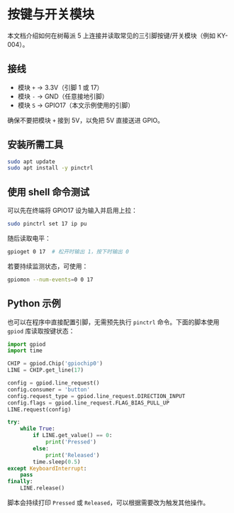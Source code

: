 # 按键与开关模块

本文档介绍如何在树莓派 5 上连接并读取常见的三引脚按键/开关模块（例如 KY-004）。

## 接线

- 模块 `+` → 3.3V（引脚 1 或 17）
- 模块 `-` → GND（任意接地引脚）
- 模块 `S` → GPIO17（本文示例使用的引脚）

确保不要把模块 `+` 接到 5V，以免把 5V 直接送进 GPIO。

## 安装所需工具

```bash
sudo apt update
sudo apt install -y pinctrl 
```

## 使用 shell 命令测试

可以先在终端将 GPIO17 设为输入并启用上拉：

```bash
sudo pinctrl set 17 ip pu
```

随后读取电平：

```bash
gpioget 0 17  # 松开时输出 1，按下时输出 0
```

若要持续监测状态，可使用：

```bash
gpiomon --num-events=0 0 17
```

## Python 示例

也可以在程序中直接配置引脚，无需预先执行 `pinctrl` 命令。下面的脚本使用 `gpiod` 库读取按键状态：

```python
import gpiod
import time

CHIP = gpiod.Chip('gpiochip0')
LINE = CHIP.get_line(17)

config = gpiod.line_request()
config.consumer = 'button'
config.request_type = gpiod.line_request.DIRECTION_INPUT
config.flags = gpiod.line_request.FLAG_BIAS_PULL_UP
LINE.request(config)

try:
    while True:
        if LINE.get_value() == 0:
            print('Pressed')
        else:
            print('Released')
        time.sleep(0.5)
except KeyboardInterrupt:
    pass
finally:
    LINE.release()
```

脚本会持续打印 `Pressed` 或 `Released`，可以根据需要改为触发其他操作。
